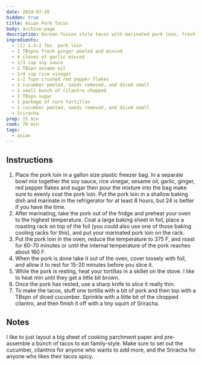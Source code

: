 ```yaml
---
date: 2014-07-20
hidden: true
title: Asian Pork Tacos
body: archive-page
description: Korean fusion style tacos with marinated pork loin, fresh cucumber, and cilantro.
ingredients:
  - (1) 1.5—2 lbs. pork loin
  - 2 TBspns fresh ginger peeled and minced
  - 4 cloves of garlic minced
  - 1/3 cup soy sauce
  - 2 TBspn sesame oil
  - 1/4 cup rice vinegar
  - 1-2 Tspn crushed red pepper flakes
  - 1 cucumber peeled, seeds removed, and diced small
  - 1 small bunch of cilantro chopped
  - 1 TBspn sugar
  - 1 package of corn tortillas
  - 1 cucumber peeled, seeds removed, and diced small
  - Sriracha
prep: 15 min
cook: 70 min
tags:
  - asian
---
```

## Instructions
1. Place the pork loin in a gallon size plastic freezer bag. In a separate bowl mix together the soy sauce, rice vinegar, sesame oil, garlic, ginger, red pepper flakes and sugar then pour the mixture into the bag make sure to evenly coat the pork loin. Put the pork loin in a shallow baking dish and marinate in the refrigerator for at least 8 hours, but 24 is better if you have the time.
2. After marinating, take the pork out of the fridge and preheat your oven to the highest temperature. Coat a large baking sheet in foil, place a roasting rack on top of the foil (you could also use one of those baking cooling racks for this), and put your marinated pork loin on the rack.
3. Put the pork loin in the oven, reduce the temperature to 375 F, and roast for 60-70 minutes or until the internal temperature of the pork reaches about 160 F.
4. When the pork is done take it out of the oven, cover loosely with foil, and allow it to rest for 15-20 minutes before you slice it.
5. While the pork is resting, heat your tortillas in a skillet on the stove. I like to heat min until they get a little bit brown.
6. Once the pork has rested, use a sharp knife to slice it really thin.
7. To make the tacos, stuff one tortilla with a bit of pork and then top with a TBspn of diced cucumber. Sprinkle with a little bit of the chopped cilantro, and then finish it off with a tiny squirt of Sriracha.

## Notes
I like to just layout a big sheet of cooking parchment paper and  pre-assemble a bunch of tacos to eat family-style. Make sure to set out the cucumber, cilantros for anyone who wants to add more, and the Sriracha for anyone who likes their tacos spicy.